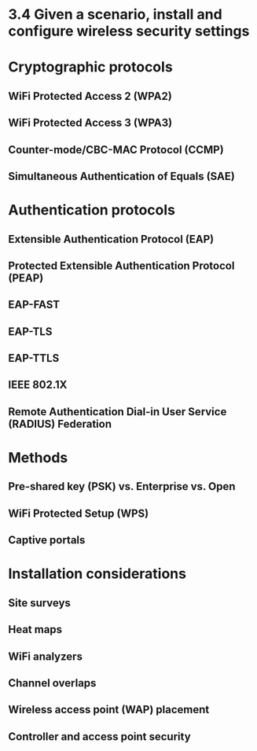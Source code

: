 # 3.4 Given a scenario, install and configure wireless security settings

# Cryptographic protocols
    
## WiFi Protected Access 2 (WPA2)
## WiFi Protected Access 3 (WPA3)
## Counter-mode/CBC-MAC Protocol (CCMP)
## Simultaneous Authentication of Equals (SAE)

# Authentication protocols
    
## Extensible Authentication Protocol (EAP)
## Protected Extensible Authentication Protocol (PEAP)
## EAP-FAST
## EAP-TLS
## EAP-TTLS
## IEEE 802.1X
## Remote Authentication Dial-in User Service (RADIUS) Federation

# Methods

## Pre-shared key (PSK) vs. Enterprise vs. Open
## WiFi Protected Setup (WPS)
## Captive portals

# Installation considerations

## Site surveys
## Heat maps
## WiFi analyzers
## Channel overlaps
## Wireless access point (WAP) placement
## Controller and access point security